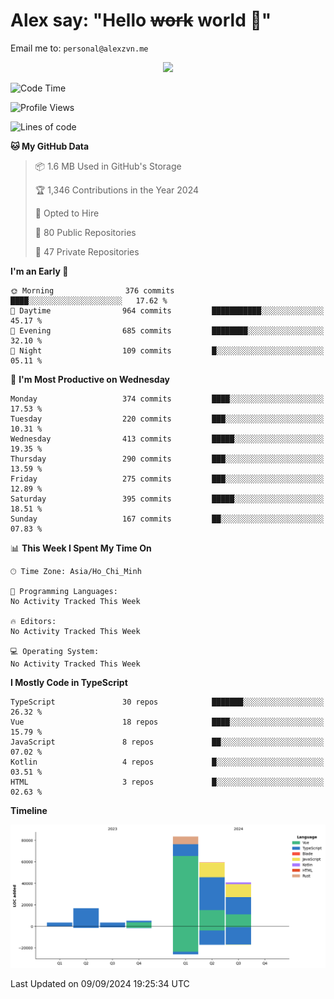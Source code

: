 # Alex say: "Hello ~~work~~ world 🐾"
Email me to: `personal@alexzvn.me`


<p align=center>
  <a href="https://skillicons.dev">
    <img src="https://skillicons.dev/icons?i=ts,js,php,nodejs,bun,vue,nuxt,react,svelte,tauri,laravel,rust,mongodb,docker,electron,redis,rabbitmq,tailwind,git,cloudflare,elysia,mysql,nginx,rollupjs,sentry,ubuntu,yarn,html,css,vite" />
  </a>
</p>

<!--START_SECTION:waka-->
![Code Time](http://img.shields.io/badge/Code%20Time-1%2C066%20hrs%2055%20mins-blue)

![Profile Views](http://img.shields.io/badge/Profile%20Views-0-blue)

![Lines of code](https://img.shields.io/badge/From%20Hello%20World%20I%27ve%20Written-211.8%20thousand%20lines%20of%20code-blue)

**🐱 My GitHub Data** 

> 📦 1.6 MB Used in GitHub's Storage 
 > 
> 🏆 1,346 Contributions in the Year 2024
 > 
> 💼 Opted to Hire
 > 
> 📜 80 Public Repositories 
 > 
> 🔑 47 Private Repositories 
 > 
**I'm an Early 🐤** 

```text
🌞 Morning                376 commits         ████░░░░░░░░░░░░░░░░░░░░░   17.62 % 
🌆 Daytime                964 commits         ███████████░░░░░░░░░░░░░░   45.17 % 
🌃 Evening                685 commits         ████████░░░░░░░░░░░░░░░░░   32.10 % 
🌙 Night                  109 commits         █░░░░░░░░░░░░░░░░░░░░░░░░   05.11 % 
```
📅 **I'm Most Productive on Wednesday** 

```text
Monday                   374 commits         ████░░░░░░░░░░░░░░░░░░░░░   17.53 % 
Tuesday                  220 commits         ███░░░░░░░░░░░░░░░░░░░░░░   10.31 % 
Wednesday                413 commits         █████░░░░░░░░░░░░░░░░░░░░   19.35 % 
Thursday                 290 commits         ███░░░░░░░░░░░░░░░░░░░░░░   13.59 % 
Friday                   275 commits         ███░░░░░░░░░░░░░░░░░░░░░░   12.89 % 
Saturday                 395 commits         █████░░░░░░░░░░░░░░░░░░░░   18.51 % 
Sunday                   167 commits         ██░░░░░░░░░░░░░░░░░░░░░░░   07.83 % 
```


📊 **This Week I Spent My Time On** 

```text
🕑︎ Time Zone: Asia/Ho_Chi_Minh

💬 Programming Languages: 
No Activity Tracked This Week

🔥 Editors: 
No Activity Tracked This Week

💻 Operating System: 
No Activity Tracked This Week
```

**I Mostly Code in TypeScript** 

```text
TypeScript               30 repos            ███████░░░░░░░░░░░░░░░░░░   26.32 % 
Vue                      18 repos            ████░░░░░░░░░░░░░░░░░░░░░   15.79 % 
JavaScript               8 repos             ██░░░░░░░░░░░░░░░░░░░░░░░   07.02 % 
Kotlin                   4 repos             █░░░░░░░░░░░░░░░░░░░░░░░░   03.51 % 
HTML                     3 repos             █░░░░░░░░░░░░░░░░░░░░░░░░   02.63 % 
```



**Timeline**

![Lines of Code chart](https://raw.githubusercontent.com/alexzvn/alexzvn/main/assets/bar_graph.png)


 Last Updated on 09/09/2024 19:25:34 UTC
<!--END_SECTION:waka-->
